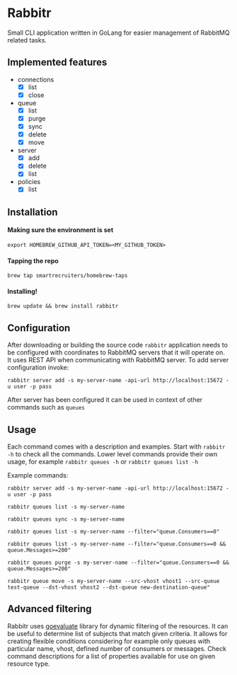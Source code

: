 # Rabbitr

Small CLI application written in GoLang for easier management of RabbitMQ related tasks. 

## Implemented features

 - connections
     - [x] list
     - [x] close
 - queue  
     - [x] list
     - [x] purge  
     - [x] sync 
     - [x] delete
     - [x] move
 - server
     - [x] add
     - [x] delete
     - [x] list
 - policies     
     - [x] list
 
## Installation

#### Making sure the environment is set
`export HOMEBREW_GITHUB_API_TOKEN=<MY_GITHUB_TOKEN>`

#### Tapping the repo
`brew tap smartrecruiters/homebrew-taps`

#### Installing!
`brew update && brew install rabbitr`
 
## Configuration
After downloading or building the source code `rabbitr` application needs to be configured with coordinates to 
RabbitMQ servers that it will operate on. It uses REST API when communicating with RabbitMQ server. 
To add server configuration invoke:

`rabbitr server add -s my-server-name -api-url http://localhost:15672 -u user -p pass`

After server has been configured it can be used in context of other commands such as `queues`

## Usage
Each command comes with a description and examples. Start with `rabbitr -h` to check all the commands. 
Lower level commands provide their own usage, for example `rabbitr queues -h` or `rabbitr queues list -h`

Example commands:

```
rabbitr server add -s my-server-name -api-url http://localhost:15672 -u user -p pass

rabbitr queues list -s my-server-name

rabbitr queues sync -s my-server-name

rabbitr queues list -s my-server-name --filter="queue.Consumers==0"

rabbitr queues list -s my-server-name --filter="queue.Consumers==0 && queue.Messages>=200"

rabbitr queues purge -s my-server-name --filter="queue.Consumers==0 && queue.Messages>=200"

rabbitr queue move -s my-server-name --src-vhost vhost1 --src-queue test-queue --dst-vhost vhost2 --dst-queue new-destination-queue"

```

## Advanced filtering
Rabbitr uses [goevaluate](https://github.com/Knetic/govaluate#govaluate) library for dynamic filtering of the resources.
It can be useful to determine list of subjects that match given criteria.
It allows for creating flexible conditions considering for example only queues with particular name, vhost, defined number of consumers or messages.
Check command descriptions for a list of properties available for use on given resource type.     
